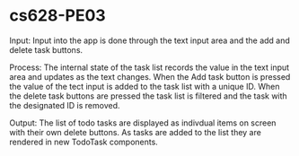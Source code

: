 # cs628-PE03

Input:
Input into the app is done through the text input area and the add and delete task buttons.

Process:
The internal state of the task list records the value in the text input area and updates as the text changes. When the Add task button is pressed the value of the tect input is added to the task list with a unique ID. When the delete task
buttons are pressed the task list is filtered and the task with the designated ID is removed. 

Output:
The list of todo tasks are displayed as indivdual items on screen with their own delete buttons. As tasks are added to the list they are rendered in new TodoTask components.
